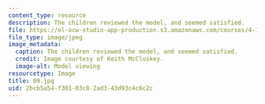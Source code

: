 ```yaml
---
content_type: resource
description: The children reviewed the model, and seemed satisfied.
file: https://ol-ocw-studio-app-production.s3.amazonaws.com/courses/4-170-ecuador-workshop-fall-2006/2bcb5a54f30103c82ad343d93c4c6c2c_09.jpg
file_type: image/jpeg
image_metadata:
  caption: The children reviewed the model, and seemed satisfied.
  credit: Image courtesy of Keith McCluskey.
  image-alt: Model viewing
resourcetype: Image
title: 09.jpg
uid: 2bcb5a54-f301-03c8-2ad3-43d93c4c6c2c
---
```


